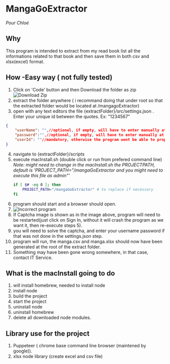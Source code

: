 # MangaGoExtractor

*Pour Chloé*

## Why
This program is intended to extract from my read book list all the informations related to that book and then save them in both csv and xlsx(excel) format.

## How -Easy way ( not fully tested)

1. Click on 'Code' button and then Download the folder as zip
![Download Zip](https://github.com/NicolasAfou/MangaGoExtractor/blob/master/Docs/downloadZip.png)
2. extract the folder anywhere ( i recommand doing that under root so that the extracted folder would be located at /mangagoExtractor)
3. open with any text editors the file {extractFolder}/src/settings.json . Enter your unique id between the quotes. Ex: "1234567"

```json
{
    "userName": "",//optional, if empty, will have to enter manually at launch time
    "password":"",//optional, if empty, will have to enter manually at launch time
    "userId": ""//mandatory, otherwise the program wont be able to properly navigate on the website, can be found in profile settings 'Unique id'
}
```
4. navigate to {extractFolder}/scripts
5. execute macInstall.sh (double click or run from prefered command line)
    *Note: might need to change in the macInstall.sh the PROJECTPATH, default is 'PROJECT_PATH="/mangaGoExtractor and you might need to execute this file as admin"'*
    ```sh
    if [ $# -eq 0 ]; then
        PROJECT_PATH="/mangaGoExtractor" # to replace if necessary
    fi
    ```
6. program should start and a browser should open.
7. ![Incorrect program](https://github.com/NicolasAfou/MangaGoExtractor/blob/master/Docs/NeedToRestart.png)
8. If Captcha image is shown as in the image above, program will need to be restarted(just click on Sign In, without it will crash the program as we want it, then re-execute steps 5).
9. you will need to solve the captcha, and enter your username password if that was not done in the settings.json step.
10. program will run, the manga.csv and manga.xlsx should now have been generated at the root of the extract folder.
11. Something may have been gone wrong somewhere, in that case, contact IT Service.


## What is the macInstall going to do

1. will install homebrew, needed to install node
2. install node
3. build the project
4. start the project
5. uninstall node
6. uninstall homebrew
7. delete all downloaded node modules.

## Library use for the project

1. Puppeteer ( chrome base command line browser (maintened by google)).
2. xlsx node library (create excel and csv file)
